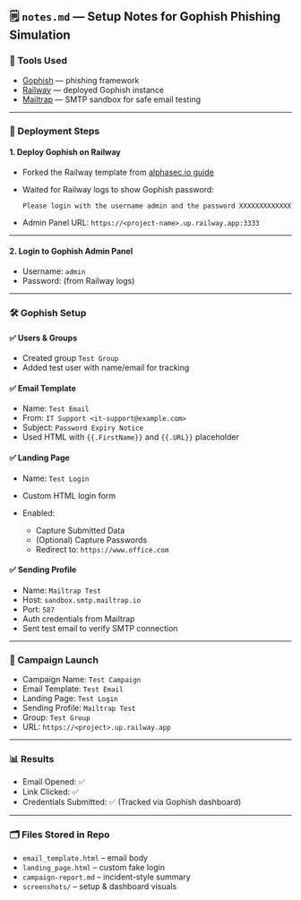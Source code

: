## 🗒️ `notes.md` — Setup Notes for Gophish Phishing Simulation

### 🔧 Tools Used

* [Gophish](https://getgophish.com/) — phishing framework
* [Railway](https://railway.app/) — deployed Gophish instance
* [Mailtrap](https://mailtrap.io/) — SMTP sandbox for safe email testing

---

### 🚀 Deployment Steps

#### 1. **Deploy Gophish on Railway**

* Forked the Railway template from [alphasec.io guide](https://alphasec.io/phishing-attack-simulation-with-gophish/)
* Waited for Railway logs to show Gophish password:

  ```
  Please login with the username admin and the password XXXXXXXXXXXXX
  ```
* Admin Panel URL:
  `https://<project-name>.up.railway.app:3333`

---

#### 2. **Login to Gophish Admin Panel**

* Username: `admin`
* Password: (from Railway logs)

---

### 🛠️ Gophish Setup

#### ✅ Users & Groups

* Created group `Test Group`
* Added test user with name/email for tracking

#### ✅ Email Template

* Name: `Test Email`
* From: `IT Support <it-support@example.com>`
* Subject: `Password Expiry Notice`
* Used HTML with `{{.FirstName}}` and `{{.URL}}` placeholder

#### ✅ Landing Page

* Name: `Test Login`
* Custom HTML login form
* Enabled:

  * Capture Submitted Data
  * (Optional) Capture Passwords
  * Redirect to: `https://www.office.com`

#### ✅ Sending Profile

* Name: `Mailtrap Test`
* Host: `sandbox.smtp.mailtrap.io`
* Port: `587`
* Auth credentials from Mailtrap
* Sent test email to verify SMTP connection

---

### 🎯 Campaign Launch

* Campaign Name: `Test Campaign`
* Email Template: `Test Email`
* Landing Page: `Test Login`
* Sending Profile: `Mailtrap Test`
* Group: `Test Group`
* URL: `https://<project>.up.railway.app`

---

### 📊 Results

* Email Opened: ✅
* Link Clicked: ✅
* Credentials Submitted: ✅
  (Tracked via Gophish dashboard)

---

### 🗂️ Files Stored in Repo

* `email_template.html` – email body
* `landing_page.html` – custom fake login
* `campaign-report.md` – incident-style summary
* `screenshots/` – setup & dashboard visuals


